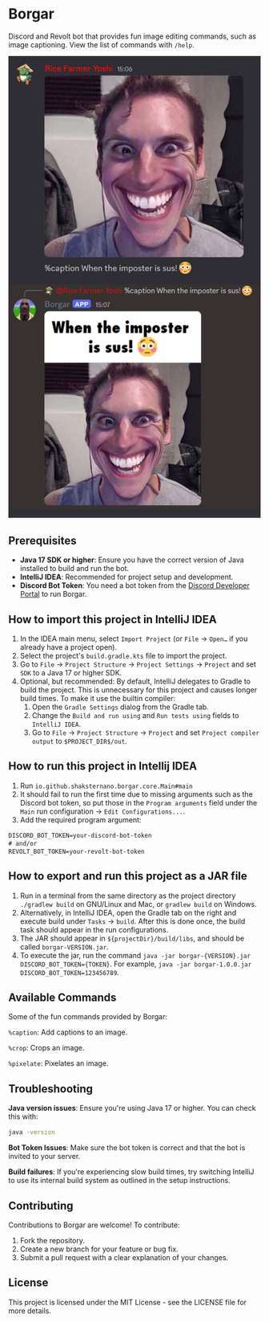 # Borgar

Discord and Revolt bot that provides fun image editing commands, such as image captioning. View the list of commands with `/help`.

<!--suppress HtmlDeprecatedAttribute -->
<div align="center">
  <img src="images/image_caption_example.png" alt="Image captioning"/>
</div>

## Prerequisites

- **Java 17 SDK or higher**: Ensure you have the correct version of Java installed to build and run the bot.
- **IntelliJ IDEA**: Recommended for project setup and development.
- **Discord Bot Token**: You need a bot token from the [Discord Developer Portal](https://discord.com/developers/applications) to run Borgar.

## How to import this project in IntelliJ IDEA
1. In the IDEA main menu, select `Import Project` (or `File` → `Open…` if you already have a project open).
2. Select the project's `build.gradle.kts` file to import the project.
3. Go to `File` → `Project Structure` → `Project Settings` → `Project` and set `SDK` to a Java 17 or higher SDK.
4. Optional, but recommended: By default, IntelliJ delegates to Gradle to build the project. This is unnecessary for this project and causes longer build times. To make it use the builtin compiler:
   1. Open the `Gradle Settings` dialog from the Gradle tab.
   2. Change the `Build and run using` and `Run tests using` fields to `IntelliJ IDEA`.
   3. Go to `File` → `Project Structure` → `Project` and set `Project compiler output` to `$PROJECT_DIR$/out`.

## How to run this project in Intellij IDEA
1. Run `io.github.shaksternano.borgar.core.Main#main`
2. It should fail to run the first time due to missing arguments such as the Discord bot token, so put those in the `Program arguments` field under the `Main` run configuration → `Edit Configurations...`.
3. Add the required program argument:
```dotenv
DISCORD_BOT_TOKEN=your-discord-bot-token
# and/or
REVOLT_BOT_TOKEN=your-revolt-bot-token
```

## How to export and run this project as a JAR file
1. Run in a terminal from the same directory as the project directory `./gradlew build` on GNU/Linux and Mac, or `gradlew build` on Windows.
2. Alternatively, in IntelliJ IDEA, open the Gradle tab on the right and execute build under `Tasks` → `build`. After this is done once, the build task should appear in the run configurations.
3. The JAR should appear in `${projectDir}/build/libs`, and should be called `borgar-VERSION.jar`.
4. To execute the jar, run the command `java -jar borgar-{VERSION}.jar DISCORD_BOT_TOKEN={TOKEN}`. For example, `java -jar borgar-1.0.0.jar DISCORD_BOT_TOKEN=123456789`.
## Available Commands
Some of the fun commands provided by Borgar:

`%caption`: Add captions to an image.

`%crop`: Crops an image.

`%pixelate`: Pixelates an image.

## Troubleshooting
**Java version issues**: Ensure you're using Java 17 or higher. You can check this with:
```bash
java -version
```
**Bot Token Issues**: Make sure the bot token is correct and that the bot is invited to your server.

**Build failures**: If you're experiencing slow build times, try switching IntelliJ to use its internal build system as outlined in the setup instructions.

## Contributing
Contributions to Borgar are welcome! To contribute:

1. Fork the repository.
2. Create a new branch for your feature or bug fix.
3. Submit a pull request with a clear explanation of your changes.

## License
This project is licensed under the MIT License - see the LICENSE file for more details.
